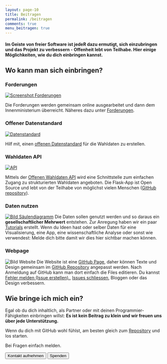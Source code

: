 ```yaml
---
layout: page-10
title: Beitragen
permalink: /beitragen
comments: true
menu_beitragen: true
---
```


<div id="page-beitragen">
<h4 class="col-sm-10 col-sm-offset-1 text-center">Im Geiste von freier Software ist jedeR dazu ermutigt, sich einzubringen und das Projekt zu verbessern - Offenheit lebt von Teilhabe. Hier einige Möglichkeiten, wie du dich einbringen kannst.</h4>

<div class="wo-beitragen">

<h2 class="col-xs-12">Wo kann man sich einbringen?</h2>

<div class="col-xs-12 col-md-6 beitrage-punkt">
<h3 class="text-center"><i class="fa fa-pencil" aria-hidden="true"></i> Forderungen</h3>
<a href="forderungen-v1" title="Forderungen"><img src="{{ site.staticurl }}blog/2016/10/forderungen.png" alt="Screenshot Forderungen" class="img-rounded"></a>
<p>Die Forderungen werden gemeinsam online ausgearbeitet und dann dem Innenministerium überreicht. Näheres dazu unter <a href="/forderungen-v1" alt="Forderungen">Forderungen</a>.</p>
</div>

<div class="col-xs-12 col-md-6 beitrage-punkt">
<h3 class="text-center"><i class="fa fa-file-code-o" aria-hidden="true"></i> Offener Datenstandard</h3>
<a href="https://github.com/OKFNat/offenewahlen-api-specification" title="Offener Wahldaten Standard Specification"><img src="{{ site.staticurl }}pages/datenstandard/datenstandard.png" alt="Datenstandard" class="img-rounded"></a>
<p>Hilf mit, einen <a href="https://github.com/OKFNat/offenewahlen-api-specification" title="Offener Wahldaten Standard Specification">offenen Datenstandard</a> für die Wahldaten zu erstellen.</p>
</div>

<div class="col-xs-12 col-md-6 api-punkt">
<h3 class="text-center"><i class="fa fa-database" aria-hidden="true"></i> Wahldaten API</h3>
<a href="https://offenewahlen-api.herokuapp.com/" title="Offener Wahldaten API"><img src="{{ site.staticurl }}pages/api.png" alt="API" class="img-rounded"></a>
<p>Mittels der <a href="https://offenewahlen-api.herokuapp.com/" title="Offener Wahldaten API">Offenen Wahldaten API</a> wird eine Schnittstelle zum einfachen Zugang zu strukturierten Wahldaten angeboten. Die Flask-App ist Open Source und lebt von der Teilhabe von möglichst vielen Menschen (<a href="https://github.com/OKFNat/offenewahlen-api" title="Offene Wahlen API">GitHub repository</a>).</p>
</div>

<div class="col-xs-12 col-md-6 beitrage-punkt">
<h3 class="text-center"><i class="fa fa-bar-chart" aria-hidden="true"></i> Daten nutzen</h3>
<a href="/tutorials" title="Tutorials"><img src="{{ site.staticurl }}blog/2016/10/saeulen-diagramm.png" alt="Bild Säulendiagramm" class="img-rounded"></a>
Die Daten sollen genutzt werden und so daraus ein <strong>gesellschaftlicher Mehrwert</strong> entstehen. Zur Anregung haben wir ein paar <a href="/tutorials" title="Tutorials">Tutorials</a> erstellt. Wenn du Ideen hast oder selber Daten für eine Visualisierung, eine App, eine wissenschaftliche Analyse oder sonst wie verwendest: Melde dich bitte damit wir dies hier sichtbar machen können.
</div>

<div class="col-xs-12 col-md-6 beitrage-punkt">
<h3 class="text-center"><i class="fa fa-github" aria-hidden="true"></i> Webpage</h3>
<img src="{{ site.staticurl }}blog/2016/10/website.png" alt="Bild Website" class="img-rounded">
Die Website ist eine <a href="https://pages.github.com/" alt="GitHub Pages">GitHub Page</a>, daher können Texte und Design gemeinsam im <a href="https://github.com/OKFNat/offenewahlen" alt="GitHub Repository Offene Wahlen">GitHub Repository</a> angepasst werden. Nach Anmeldung auf GitHub kann man dort einfach die Files editieren. Du kannst <a href="https://github.com/OKFNat/offenewahlen/issues/new" alt="Fehler melden">Fehler melden (Issue erstellen).</a>, <a href="https://github.com/OKFNat/offenewahlen/issues" alt="Issues schliessen">Issues schliessen</a>, Bloggen oder das Design verbessern.
</div>

</div>

<div class="wie-beitragen col-xs-12">
<h2>Wie bringe ich mich ein?</h2>

<div class="row col-xs-12 col-sm-6">
<p>Egal ob du dich inhaltlich, als Partner oder mit deinen Programmier-Fähigkeiten einbringen willst: <strong>Es ist kein Beitrag zu klein und wir freuen uns über jede Unterstützung.</strong></p>

<p>Wenn du dich mit GitHub wohl fühlst, am besten gleich zum <a href="https://github.com/OKFNat/offenewahlen" title="Offene Wahlen GitHub Repository"><i class="fa fa-github" aria-hidden="true"></i> Repository</a> und los starten.</p>

<p>Bei Fragen einfach melden.</p>
</div>

<div class="col-xs-12 col-sm-6">

<a href="/kontakt" alt="Kontakt"><button class="button-full-red"><i class="fa fa-comments-o" aria-hidden="true"></i> Kontakt aufnehmen</button></a>
<a href="/spenden" alt="Spenden"><button class="button-full-red"><i class="fa fa-life-ring" aria-hidden="true"></i> Spenden</button></a>

</div>

</div>
